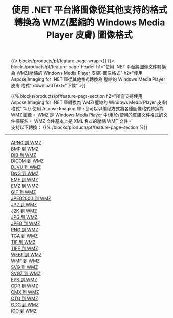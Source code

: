 ﻿---
title: 使用 .NET 平台將圖像從其他支持的格式轉換為 WMZ(壓縮的 Windows Media Player 皮膚) 圖像格式 
weight: 3920
url: /zh-hant/net/conversion/to/wmz 
lang: zh-hant
langdirlevel: 2
locales: zh-hans,ja,it,ru,de,es,fr,nl,id,lt,pl,pt,vi,tr,ko,zh-hant,ar,hi,th,sv,cs,uk,he
description: 使用 Aspose.Imaging for .NET 庫可以輕鬆地將其他支持的圖像格式轉換為 WMZ(壓縮的 Windows Media Player 皮膚)
---

{{< blocks/products/pf/feature-page-wrap >}}
{{< blocks/products/pf/feature-page-header h1="使用 .NET 平台將圖像文件轉換為 WMZ(壓縮的 Windows Media Player 皮膚) 圖像格式" h2="使用 Aspose.Imaging for .NET 庫從其他格式轉換為 壓縮的 Windows Media Player 皮膚 格式" downloadText="下載" >}}


{{% blocks/products/pf/feature-page-section  h2="所有支持使用 Aspose.Imaging for .NET 庫轉換為 WMZ(壓縮的 Windows Media Player 皮膚) 格式" %}}
使用 Aspose.Imaging 庫，您可以以編程方式將各種圖像格式轉換為 WMZ 圖像。 WMZ 是 Windows Media Player 中/用於/使用的皮膚文件格式的文件擴展名。 WMZ 文件基本上是 XML 格式的壓縮 WMF 文件。
<br/>
支持以下轉換：
{{% /blocks/products/pf/feature-page-section %}}
<div class="container-fluid productfamilypage bg-gray">
    <div class="convertypes bg-gray agp-content section">
        <div class="container">
		<hr style="margin-left:-20px;"/>
		<div class="row other-converters">
		    <div class='col-md-2 other-converter remove-lp remove-rp'><a href="/imaging/zh-hant/net/conversion/apng-to-wmz" >APNG 到 WMZ</a></div>
<div class='col-md-2 other-converter remove-lp remove-rp'><a href="/imaging/zh-hant/net/conversion/bmp-to-wmz" >BMP 到 WMZ</a></div>
<div class='col-md-2 other-converter remove-lp remove-rp'><a href="/imaging/zh-hant/net/conversion/dib-to-wmz" >DIB 到 WMZ</a></div>
<div class='col-md-2 other-converter remove-lp remove-rp'><a href="/imaging/zh-hant/net/conversion/dicom-to-wmz" >DICOM 到 WMZ</a></div>
<div class='col-md-2 other-converter remove-lp remove-rp'><a href="/imaging/zh-hant/net/conversion/djvu-to-wmz" >DJVU 到 WMZ</a></div>
<div class='col-md-2 other-converter remove-lp remove-rp'><a href="/imaging/zh-hant/net/conversion/dng-to-wmz" >DNG 到 WMZ</a></div>
<div class='col-md-2 other-converter remove-lp remove-rp'><a href="/imaging/zh-hant/net/conversion/emf-to-wmz" >EMF 到 WMZ</a></div>
<div class='col-md-2 other-converter remove-lp remove-rp'><a href="/imaging/zh-hant/net/conversion/emz-to-wmz" >EMZ 到 WMZ</a></div>
<div class='col-md-2 other-converter remove-lp remove-rp'><a href="/imaging/zh-hant/net/conversion/gif-to-wmz" >GIF 到 WMZ</a></div>
<div class='col-md-2 other-converter remove-lp remove-rp'><a href="/imaging/zh-hant/net/conversion/jpeg2000-to-wmz" >JPEG2000 到 WMZ</a></div>
<div class='col-md-2 other-converter remove-lp remove-rp'><a href="/imaging/zh-hant/net/conversion/jp2-to-wmz" >JP2 到 WMZ</a></div>
<div class='col-md-2 other-converter remove-lp remove-rp'><a href="/imaging/zh-hant/net/conversion/j2k-to-wmz" >J2K 到 WMZ</a></div>
<div class='col-md-2 other-converter remove-lp remove-rp'><a href="/imaging/zh-hant/net/conversion/jpg-to-wmz" >JPG 到 WMZ</a></div>
<div class='col-md-2 other-converter remove-lp remove-rp'><a href="/imaging/zh-hant/net/conversion/jpeg-to-wmz" >JPEG 到 WMZ</a></div>
<div class='col-md-2 other-converter remove-lp remove-rp'><a href="/imaging/zh-hant/net/conversion/png-to-wmz" >PNG 到 WMZ</a></div>
<div class='col-md-2 other-converter remove-lp remove-rp'><a href="/imaging/zh-hant/net/conversion/tga-to-wmz" >TGA 到 WMZ</a></div>
<div class='col-md-2 other-converter remove-lp remove-rp'><a href="/imaging/zh-hant/net/conversion/tif-to-wmz" >TIF 到 WMZ</a></div>
<div class='col-md-2 other-converter remove-lp remove-rp'><a href="/imaging/zh-hant/net/conversion/tiff-to-wmz" >TIFF 到 WMZ</a></div>
<div class='col-md-2 other-converter remove-lp remove-rp'><a href="/imaging/zh-hant/net/conversion/webp-to-wmz" >WEBP 到 WMZ</a></div>
<div class='col-md-2 other-converter remove-lp remove-rp'><a href="/imaging/zh-hant/net/conversion/wmf-to-wmz" >WMF 到 WMZ</a></div>
<div class='col-md-2 other-converter remove-lp remove-rp'><a href="/imaging/zh-hant/net/conversion/svg-to-wmz" >SVG 到 WMZ</a></div>
<div class='col-md-2 other-converter remove-lp remove-rp'><a href="/imaging/zh-hant/net/conversion/svgz-to-wmz" >SVGZ 到 WMZ</a></div>
<div class='col-md-2 other-converter remove-lp remove-rp'><a href="/imaging/zh-hant/net/conversion/eps-to-wmz" >EPS 到 WMZ</a></div>
<div class='col-md-2 other-converter remove-lp remove-rp'><a href="/imaging/zh-hant/net/conversion/cdr-to-wmz" >CDR 到 WMZ</a></div>
<div class='col-md-2 other-converter remove-lp remove-rp'><a href="/imaging/zh-hant/net/conversion/cmx-to-wmz" >CMX 到 WMZ</a></div>
<div class='col-md-2 other-converter remove-lp remove-rp'><a href="/imaging/zh-hant/net/conversion/otg-to-wmz" >OTG 到 WMZ</a></div>
<div class='col-md-2 other-converter remove-lp remove-rp'><a href="/imaging/zh-hant/net/conversion/odg-to-wmz" >ODG 到 WMZ</a></div>
<div class='col-md-2 other-converter remove-lp remove-rp'><a href="/imaging/zh-hant/net/conversion/ico-to-wmz" >ICO 到 WMZ</a></div>
                </div>
        </div>
    </div>
</div>
<br/>

